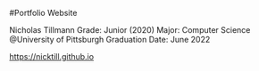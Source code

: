 #Portfolio Website

Nicholas Tillmann
Grade: Junior (2020)
Major: Computer Science
@University of Pittsburgh
Graduation Date: June 2022

https://nicktill.github.io
